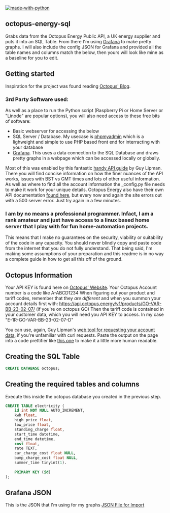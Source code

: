 [![made-with-python](https://img.shields.io/badge/Made%20with-Python-1f425f.svg)](https://www.python.org/)
## octopus-energy-sql
Grabs data from the Octopus Energy Public API, a UK energy supplier and puts it into an SQL Table.
From there I'm using [Grafana](https://grafana.com/docs/grafana/latest/setup-grafana/installation/) to make pretty graphs. I will also include the config JSON for Grafana and provided all the table names and columns match the below, then yours will look like mine as a baseline for you to edit.

## Getting started
Inspiration for the project was found reading [Octopus' Blog](https://octopus.energy/blog/agile-smart-home-diy/).

### 3rd Party Software used:
As well as a place to run the Python script (Raspberry Pi or Home Server or "Linode" are popular options), you will also need access to these free bits of software:
- Basic webserver for accessing the below
- SQL Server / Database. My usecase is [phpmyadmin](https://www.phpmyadmin.net/) which is a lighweight and simple to use PHP based front end for interracting with your database
- [Grafana](https://grafana.com/grafana/). This uses a data connection to the SQL Database and draws pretty graphs in a webpage which can be accessed locally or globally. 

Most of this was enabled by this fantastic [handy API guide](https://www.guylipman.com/octopus/api_guide.html) by Guy Lipman.
There you will find concise information on how the finer nuances of the API works, issues with BST vs GMT times and lots of other useful information. 
As well as where to find all the account information the _config.py file needs to make it work for your unique details.
Octopus Energy also have their own API documentation [found here](https://developer.octopus.energy/docs/api/), but every now and again the site errors out with a 500 server error. Just try again in a few minutes.

### I am by no means a professional programmer. Infact, I am a rank amateur and just have access to a linux based home server that I play with for fun home-automation projects.
This means that I make no guarantees on the security, viability or suitability of the code in any capacity. You should never blindly copy and paste code from the internet that you do not fully understand.
That being said, I'm making some assumptions of your preparation and this readme is in no way a complete guide in how to get all this off of the ground.

## Octopus Information
Your API KEY is found here on [Octopus' Website](https://octopus.energy/dashboard/new/accounts/personal-details/api-access).
Your Octopus Account number is a code like A-ABCD1234
When figuring out your product and tariff codes, remember that they _are different_ and when you summon your account details first with:
https://api.octopus.energy/v1/products/GO-VAR-BB-23-02-07/ (if you're on octopus GO)
Then the tariff code is contained in your customer data, which you will need you API KEY to access.
In my case "E-1R-GO-VAR-BB-23-02-07-D"

You can use, again, Guy Lipman's [web tool for requesting your account data](https://www.guylipman.com/octopus/generic.html), if you're unfamiliar with curl requests. 
Paste the output on the page into a code prettifier like [this one](https://jsonbeautifier.org/) to make it a little more human readable.

## Creating the SQL Table

``` sql
CREATE DATABASE octopus;
```
## Creating the required tables and columns
Execute this inside the octopus database you created in the previous step.
``` sql
CREATE TABLE electricity (
    id int NOT NULL AUTO_INCREMENT,
    kwh float,
    high_price float,
    low_price float,
    standing_charge float,
    start_time datetime,
    end_time datetime,
    cost float,
    rate TEXT,
    car_charge_cost float NULL,
    bump_charge_cost float NULL,
    summer_time tinyint(1).
    
    PRIMARY KEY (id)
);
```
## Grafana JSON
This is the JSON that I'm using for my graphs
[JSON File for Import](https://github.com/milkandbourbons/octopus-energy-sql/blob/main/grafana_graphs.json)

